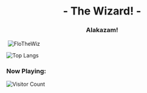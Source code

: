 <h1 align="center">- The Wizard! -</h1>
<h3 align="center">Alakazam!</h3>

<p>&nbsp;<img align="center" src="https://github-readme-stats.vercel.app/api?username=FloTheWiz&show_icons=true&theme=gruvbox&locale=en" alt="FloTheWiz" /></p>

![Top Langs](https://github-readme-stats.vercel.app/api/top-langs/?username=FloTheWiz)

<h3 align="left"> Now Playing:</h3>


![Visitor Count](https://profile-counter.glitch.me/FloTheWiz/count.svg)



